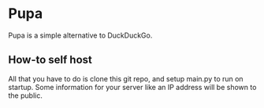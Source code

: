 # Pupa

Pupa is a simple alternative to DuckDuckGo.

## How-to self host

All that you have to do is clone this git repo, and setup main.py to run on startup. Some information for your server like an IP address will be shown to the public.
